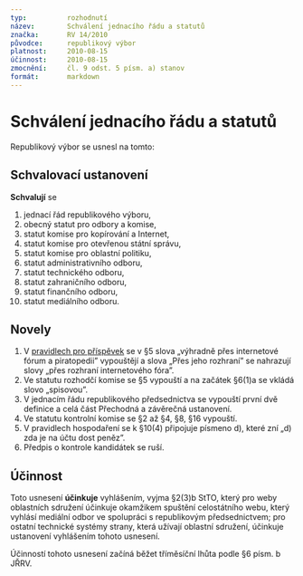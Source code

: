 ```yaml
---
typ:          rozhodnutí
název:        Schválení jednacího řádu a statutů
značka:       RV 14/2010
původce:      republikový výbor
platnost:     2010-08-15
účinnost:     2010-08-15
zmocnění:     čl. 9 odst. 5 písm. a) stanov
formát:       markdown
---
```


# Schválení jednacího řádu a statutů

Republikový výbor se usnesl na tomto:

## Schvalovací ustanovení

**Schvalují** se

1. jednací řád republikového výboru,
2. obecný statut pro odbory a komise,
3. statut komise pro kopírování a Internet,
4. statut komise pro otevřenou státní správu,
5. statut komise pro oblastní politiku,
6. statut administrativního odboru,
7. statut technického odboru,
8. statut zahraničního odboru,
9. statut finančního odboru,
10. statut mediálního odboru.

## Novely
1. V [pravidlech pro příspěvek](/predpisy/prp/2010-02-26.html) se v §5 slova „výhradně přes internetové fórum a piratopedii” vypouštějí a slova „Přes jeho rozhraní” se nahrazují slovy „přes rozhraní internetového fóra”.
2. Ve statutu rozhodčí komise se §5 vypouští a na začátek §6(1)a se vkládá slovo „spisovou”.
3. V jednacím řádu republikového předsednictva se vypouští první dvě definice a celá část Přechodná a závěrečná ustanovení.
4. Ve statutu kontrolní komise se §2 až §4, §8, §16 vypouští.
5. V pravidlech hospodaření se k §10(4) připojuje písmeno d), které zní „d) zda je na účtu dost peněz”.
6. Předpis o kontrole kandidátek se ruší.

## Účinnost
Toto usnesení **účinkuje** vyhlášením, vyjma §2(3)b StTO, který pro weby oblastních sdružení účinkuje okamžikem spuštění celostátního webu, který vyhlásí mediální odbor ve spolupráci s republikovým předsednictvem; pro ostatní technické systémy strany, která užívají oblastní sdružení, účinkuje ustanovení vyhlášením tohoto usnesení.

Účinností tohoto usnesení začíná běžet tříměsíční lhůta podle §6 písm. b JŘRV.
